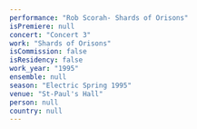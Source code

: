 ```yaml
---
performance: "Rob Scorah- Shards of Orisons"
isPremiere: null
concert: "Concert 3"
work: "Shards of Orisons"
isCommission: false
isResidency: false
work_year: "1995"
ensemble: null
season: "Electric Spring 1995"
venue: "St-Paul's Hall"
person: null
country: null
---
```


